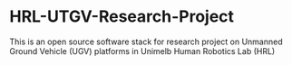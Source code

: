 # HRL-UTGV-Research-Project
This is an open source software stack for research project on Unmanned Ground Vehicle (UGV) platforms in Unimelb Human Robotics Lab (HRL) 
